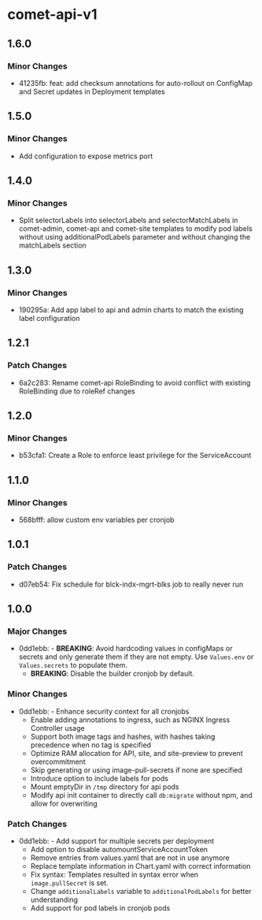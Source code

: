 # comet-api-v1

## 1.6.0

### Minor Changes

-   41235fb: feat: add checksum annotations for auto-rollout on ConfigMap and Secret updates in Deployment templates

## 1.5.0

### Minor Changes

-   Add configuration to expose metrics port

## 1.4.0

### Minor Changes

-   Split selectorLabels into selectorLabels and selectorMatchLabels in comet-admin, comet-api and comet-site templates to modify pod labels without using additionalPodLabels parameter and without changing the matchLabels section

## 1.3.0

### Minor Changes

-   190295a: Add app label to api and admin charts to match the existing label configuration

## 1.2.1

### Patch Changes

-   6a2c283: Rename comet-api RoleBinding to avoid conflict with existing RoleBinding due to roleRef changes

## 1.2.0

### Minor Changes

-   b53cfa1: Create a Role to enforce least privilege for the ServiceAccount

## 1.1.0

### Minor Changes

-   568bfff: allow custom env variables per cronjob

## 1.0.1

### Patch Changes

-   d07eb54: Fix schedule for blck-indx-mgrt-blks job to really never run

## 1.0.0

### Major Changes

-   0dd1ebb: - **BREAKING**: Avoid hardcoding values in configMaps or secrets and only generate them if they are not empty. Use `Values.env` or `Values.secrets` to populate them.
    -   **BREAKING**: Disable the builder cronjob by default.

### Minor Changes

-   0dd1ebb: - Enhance security context for all cronjobs
    -   Enable adding annotations to ingress, such as NGINX Ingress Controller usage
    -   Support both image tags and hashes, with hashes taking precedence when no tag is specified
    -   Optimize RAM allocation for API, site, and site-preview to prevent overcommitment
    -   Skip generating or using image-pull-secrets if none are specified
    -   Introduce option to include labels for pods
    -   Mount emptyDir in `/tmp` directory for api pods
    -   Modify api init container to directly call `db:migrate` without npm, and allow for overwriting

### Patch Changes

-   0dd1ebb: - Add support for multiple secrets per deployment
    -   Add option to disable automountServiceAccountToken
    -   Remove entries from values.yaml that are not in use anymore
    -   Replace template information in Chart.yaml with correct information
    -   Fix syntax: Templates resulted in syntax error when `image.pullSecret` is set.
    -   Change `additionalLabels` variable to `additionalPodLabels` for better understanding
    -   Add support for pod labels in cronjob pods

